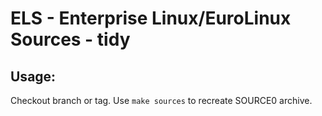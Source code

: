 # ELS - Enterprise Linux/EuroLinux Sources - tidy
 
## Usage:
  Checkout branch or tag. Use `make sources` to recreate  SOURCE0 archive.
